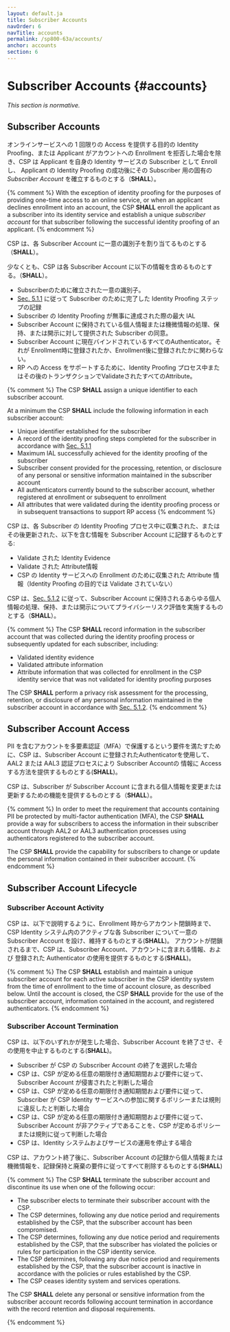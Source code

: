 ```yaml
---
layout: default.ja
title: Subscriber Accounts
navOrder: 6
navTitle: accounts
permalink: /sp800-63a/accounts/
anchor: accounts
section: 6
---
```


# Subscriber Accounts {#accounts}

_This section is normative._

## Subscriber Accounts

オンラインサービスへの 1 回限りの Access を提供する目的の Identity Proofing、または Applicant がアカウントへの Enrollment を拒否した場合を除き、CSP は Applicant を自身の Identity サービスの Subscriber として Enroll し、 Applicant の Identity Proofing の成功後にその Subscriber 用の固有の _Subscriber Account_ を確立するものとする（**SHALL**）。

{% comment %}
With the exception of identity proofing for the purposes of providing one-time access to an online service, or when an applicant declines enrollment into an account, the CSP **SHALL** enroll the applicant as a subscriber into its identity service and establish a unique _subscriber account_ for that subscriber following the successful identity proofing of an applicant. 
{% endcomment %}

CSP は、各 Subscriber Account に一意の識別子を割り当てるものとする（**SHALL**）。

少なくとも、CSP は各 Subscriber Account に以下の情報を含めるものとする。（**SHALL**）。

* Subscriberのために確立された一意の識別子。
* [Sec. 5.1.1](sec5_ial.ja.md#DocRecReqs) に従って Subscriber のために完了した Identity Proofing ステップの記録
* Subscriber の Identity Proofing が無事に達成された際の最大 IAL
* Subscriber Account に保持されている個人情報または機微情報の処理、保持、または開示に対して提供された Subscriber の同意。
* Subscriber Account に現在バインドされているすべてのAuthenticator。それが Enrollment時に登録されたか、Enrollment後に登録されたかに関わらない。
* RP への Access をサポートするために、Identity Proofing プロセス中またはその後のトランザクションでValidateされたすべてのAttribute。

{% comment %}
The CSP **SHALL** assign a unique identifier to each subscriber account. 

At a minimum the CSP **SHALL** include the following information in each subscriber account:

* Unique identifier established for the subscriber
* A record of the identity proofing steps completed for the subscriber in accordance with [Sec. 5.1.1](sec5_ial.md#DocRecReqs)
* Maximum IAL successfully achieved for the identity proofing of the subscriber
* Subscriber consent provided for the processing, retention, or disclosure of any personal or sensitive information maintained in the subscriber account
* All authenticators currently bound to the subscriber account, whether registered at enrollment or subsequent to enrollment
* All attributes that were validated during the identity proofing process or in subsequent transactions to support RP access 
{% endcomment %}

CSP は、各 Subscriber の Identity Proofing プロセス中に収集された、またはその後更新された、以下を含む情報を Subscriber Account に記録するものとする:

* Validate された Identity Evidence 
* Validate された Attribute情報
* CSP の Identity サービスへの Enrollment のために収集された Attribute 情報（Identity Proofing の目的では Validate されていない）

CSP は、[Sec. 5.1.2](sec5_ial.ja.md#PrivacyReqs) に従って、Subscriber Account に保持されるあらゆる個人情報の処理、保持、または開示についてプライバシーリスク評価を実施するものとする（**SHALL**）。

{% comment %}
The CSP **SHALL** record information in the subscriber account that was collected during the identity proofing process or subsequently updated for each subscriber, including:

* Validated identity evidence
* Validated attribute information
* Attribute information that was collected for enrollment in the CSP identity service that was not validated for identity proofing purposes

The CSP **SHALL** perform a privacy risk assessment for the processing, retention, or disclosure of any personal information maintained in the subscriber account in accordance with [Sec. 5.1.2](sec5_ial.md#PrivacyReqs).
{% endcomment %}

## Subscriber Account Access

PII を含むアカウントを多要素認証（MFA）で保護するという要件を満たすために、CSP は、Subscriber Account に登録されたAuthenticatorを使用して、AAL2 または AAL3 認証プロセスにより Subscriber Accountの 情報に Access する方法を提供するものとする(**SHALL**)。

CSP は、Subscriber が Subscriber Account に含まれる個人情報を変更または更新するための機能を提供するものとする（**SHALL**）。

{% comment %}
In order to meet the requirement that accounts containing PII be protected by multi-factor authentication (MFA), the CSP **SHALL** provide a way for subscribers to access the information in their subscriber account through AAL2 or AAL3 authentication processes using authenticators registered to the subscriber account. 

The CSP **SHALL** provide the capability for subscribers to change or update the personal information contained in their subscriber account.
{% endcomment %}

## Subscriber Account Lifecycle

### Subscriber Account Activity

CSP は、以下で説明するように、Enrollment 時からアカウント閉鎖時まで、CSP Identity システム内のアクティブな各 Subscriber について一意の Subscriber Account を設け、維持するものとする(**SHALL**)。 アカウントが閉鎖されるまで、CSP は、Subscriber Account、アカウントに含まれる情報、および 登録された Authenticator の使用を提供するものとする(**SHALL**)。

{% comment %}
The CSP **SHALL** establish and maintain a unique subscriber account for each active subscriber in the CSP identity system from the time of enrollment to the time of account closure, as described below.  Until the account is closed, the CSP **SHALL** provide for the use of the subscriber account, information contained in the account, and registered authenticators. 
{% endcomment %}

### Subscriber Account Termination

CSP は、以下のいずれかが発生した場合、Subscriber Account を終了させ、その使用を中止するものとする(**SHALL**)。

* Subscriber が CSP の Subscriber Account の終了を選択した場合 
* CSP は、CSP が定める任意の期限付き通知期間および要件に従って、Subscriber Account が侵害されたと判断した場合
* CSP は、CSP が定める任意の期限付き通知期間および要件に従って、Subscriber が CSP Identity サービスへの参加に関するポリシーまたは規則に違反したと判断した場合
* CSP は、CSP が定める任意の期限付き通知期間および要件に従って、Subscriber Account が非アクティブであることを、CSP が定めるポリシーまたは規則に従って判断した場合
* CSP は、Identity システムおよびサービスの運用を停止する場合

CSP は、アカウント終了後に、Subscriber Account の記録から個人情報または機微情報を、記録保持と廃棄の要件に従ってすべて削除するものとする(**SHALL**)

{% comment %}
The CSP **SHALL** terminate the subscriber account and discontinue its use when one of the following occur:

* The subscriber elects to terminate their subscriber account with the CSP.
* The CSP determines, following any due notice period and requirements established by the CSP, that the subscriber account has been compromised.
* The CSP determines, following any due notice period and requirements established by the CSP, that the subscriber has violated the policies or rules for participation in the CSP identity service.
* The CSP determines, following any due notice period and requirements established by the CSP, that the subscriber account is inactive in accordance with the policies or rules established by the CSP.
* The CSP ceases identity system and services operations.

The CSP **SHALL** delete any personal or sensitive information from the subscriber account records following account termination in accordance with the record retention and disposal requirements.

{% endcomment %}